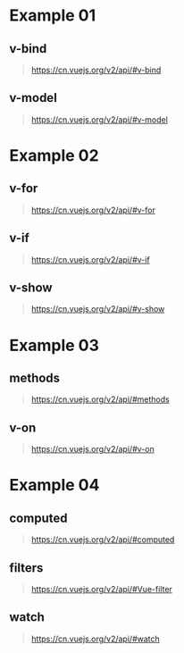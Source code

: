 # Example 01
## v-bind
> https://cn.vuejs.org/v2/api/#v-bind
## v-model
> https://cn.vuejs.org/v2/api/#v-model
# Example 02
## v-for
> https://cn.vuejs.org/v2/api/#v-for
## v-if
> https://cn.vuejs.org/v2/api/#v-if
## v-show
> https://cn.vuejs.org/v2/api/#v-show
# Example 03
## methods
> https://cn.vuejs.org/v2/api/#methods
## v-on
> https://cn.vuejs.org/v2/api/#v-on
# Example 04
## computed
> https://cn.vuejs.org/v2/api/#computed
## filters
> https://cn.vuejs.org/v2/api/#Vue-filter
## watch
> https://cn.vuejs.org/v2/api/#watch